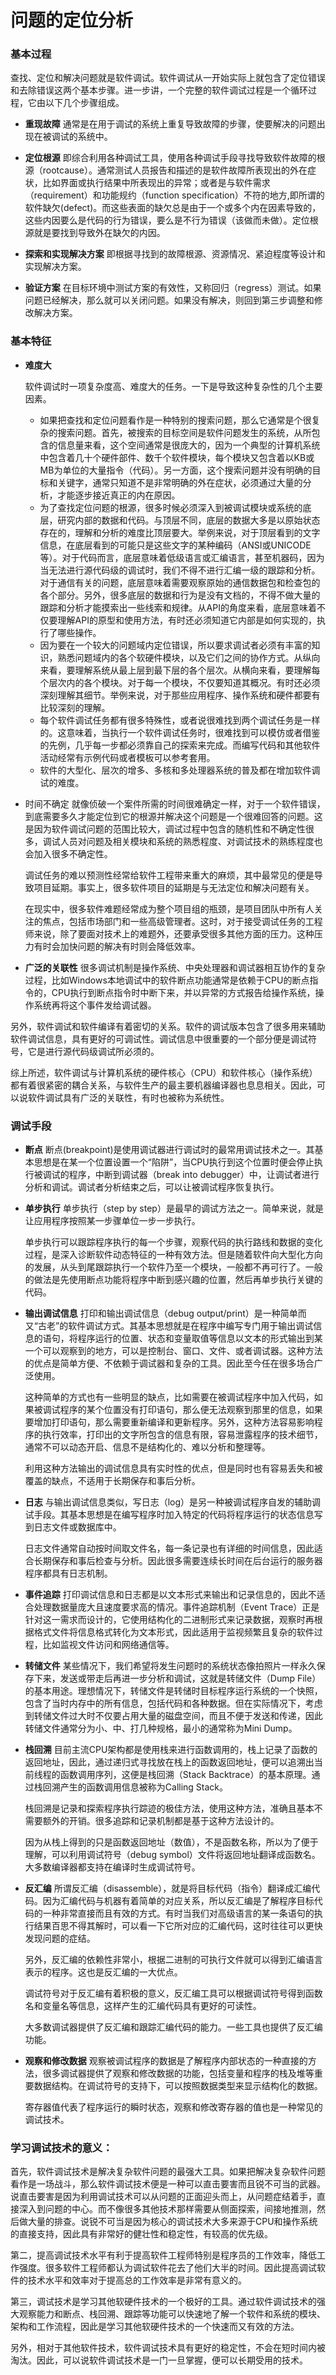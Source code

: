 # 问题的定位分析

### 基本过程

查找、定位和解决问题就是软件调试。软件调试从一开始实际上就包含了定位错误和去除错误这两个基本步骤。进一步讲，一个完整的软件调试过程是一个循环过程，它由以下几个步骤组成。

* **重现故障**
  通常是在用于调试的系统上重复导致故障的步骤，使要解决的问题出现在被调试的系统中。

* **定位根源**
  即综合利用各种调试工具，使用各种调试手段寻找导致软件故障的根源（rootcause）。通常测试人员报告和描述的是软件故障所表现出的外在症状，比如界面或执行结果中所表现出的异常；或者是与软件需求（requirement）和功能规约（function specification）不符的地方,即所谓的软件缺欠(defect)。而这些表面的缺欠总是由于一个或多个内在因素导致的，这些内因要么是代码的行为错误，要么是不行为错误（该做而未做）。定位根源就是要找到导致外在缺欠的内因。

* **探索和实现解决方案**
  即根据寻找到的故障根源、资源情况、紧迫程度等设计和实现解决方案。

* **验证方案**
  在目标环境中测试方案的有效性，又称回归（regress）测试。如果问题已经解决，那么就可以关闭问题。如果没有解决，则回到第三步调整和修改解决方案。    

  

### 基本特征

* **难度大**

  软件调试时一项复杂度高、难度大的任务。一下是导致这种复杂性的几个主要因素。

  * 如果把查找和定位问题看作是一种特别的搜索问题，那么它通常是个很复杂的搜索问题。首先，被搜索的目标空间是软件问题发生的系统，从所包含的信息量来看，这个空间通常是很庞大的，因为一个典型的计算机系统中包含着几十个硬件部件、数千个软件模块，每个模块又包含着以KB或MB为单位的大量指令（代码）。另一方面，这个搜索问题并没有明确的目标和关键字，通常只知道不是非常明确的外在症状，必须通过大量的分析，才能逐步接近真正的内在原因。
  * 为了查找定位问题的根源，很多时候必须深入到被调试模块或系统的底层，研究内部的数据和代码。与顶层不同，底层的数据大多是以原始状态存在的，理解和分析的难度比顶层要大。举例来说，对于顶层看到的文字信息，在底层看到的可能只是这些文字的某种编码（ANSI或UNICODE等）。对于代码而言，底层意味着低级语言或汇编语言，甚至机器码，因为当无法进行源代码级的调试时，我们不得不进行汇编一级的跟踪和分析。对于通信有关的问题，底层意味着需要观察原始的通信数据包和检查包的各个部分。另外，很多底层的数据和行为是没有文档的，不得不做大量的跟踪和分析才能摸索出一些线索和规律。从API的角度来看，底层意味着不仅要理解API的原型和使用方法，有时还必须知道它内部是如何实现的，执行了哪些操作。
  * 因为要在一个较大的问题域内定位错误，所以要求调试者必须有丰富的知识，熟悉问题域内的各个软硬件模块，以及它们之间的协作方式。从纵向来看，要理解系统从最上层到最下层的各个层次。从横向来看，要理解每个层次内的各个模块。对于每一个模块，不仅要知道其概况。有时还必须深刻理解其细节。举例来说，对于那些应用程序、操作系统和硬件都要有比较深刻的理解。
  * 每个软件调试任务都有很多特殊性，或者说很难找到两个调试任务是一样的。这意味着，当执行一个软件调试任务时，很难找到可以模仿或者借鉴的先例，几乎每一步都必须靠自己的探索来完成。而编写代码和其他软件活动经常有示例代码或者模板可以参考套用。
  * 软件的大型化、层次的增多、多核和多处理器系统的普及都在增加软件调试的难度。

* 时间不确定
  就像侦破一个案件所需的时间很难确定一样，对于一个软件错误，到底需要多久才能定位到它的根源并解决这个问题是一个很难回答的问题。这是因为软件调试问题的范围比较大，调试过程中包含的随机性和不确定性很多，调试人员对问题及相关模块和系统的熟悉程度、对调试技术的熟练程度也会加入很多不确定性。

  调试任务的难以预测性经常给软件工程带来重大的麻烦，其中最常见的便是导致项目延期。事实上，很多软件项目的延期是与无法定位和解决问题有关。

  在现实中，很多软件难题经常成为整个项目组的瓶颈，是项目团队中所有人关注的焦点，包括市场部门和一些高级管理者。这时，对于接受调试任务的工程师来说，除了要面对技术上的难题外，还要承受很多其他方面的压力。这种压力有时会加快问题的解决有时则会降低效率。

*  **广泛的关联性**
  很多调试机制是操作系统、中央处理器和调试器相互协作的复杂过程，比如Windows本地调试中的软件断点功能通常是依赖于CPU的断点指令的，CPU执行到断点指令时中断下来，并以异常的方式报告给操作系统，操作系统再将这个事件发给调试器。

  另外，软件调试和软件编译有着密切的关系。软件的调试版本包含了很多用来辅助软件调试信息，具有更好的可调试性。调试信息中很重要的一个部分便是调试符号，它是进行源代码级调试所必须的。

综上所述，软件调试与计算机系统的硬件核心（CPU）和软件核心（操作系统）都有着很紧密的耦合关系，与软件生产的最主要机器编译器也息息相关。因此，可以说软件调试具有广泛的关联性，有时也被称为系统性。  


### 调试手段

* **断点**
  断点(breakpoint)是使用调试器进行调试时的最常用调试技术之一。其基本思想是在某一个位置设置一个“陷阱”，当CPU执行到这个位置时便会停止执行被调试的程序，中断到调试器（break into debugger）中，让调试者进行分析和调试。调试者分析结束之后，可以让被调试程序恢复执行。

* **单步执行**
  单步执行（step by step）是最早的调试方法之一。简单来说，就是让应用程序按照某一步骤单位一步一步执行。

  单步执行可以跟踪程序执行的每一个步骤，观察代码的执行路线和数据的变化过程，是深入诊断软件动态特征的一种有效方法。但是随着软件向大型化方向的发展，从头到尾跟踪执行一个软件乃至一个模块，一般都不再可行了。一般的做法是先使用断点功能将程序中断到感兴趣的位置，然后再单步执行关键的代码。

* **输出调试信息**
  打印和输出调试信息（debug output/print）是一种简单而又“古老”的软件调试方式。其基本思想就是在程序中编写专门用于输出调试信息的语句，将程序运行的位置、状态和变量取值等信息以文本的形式输出到某一个可以观察到的地方，可以是控制台、窗口、文件、或者调试器。这种方法的优点是简单方便、不依赖于调试器和复杂的工具。因此至今任在很多场合广泛使用。

  这种简单的方式也有一些明显的缺点，比如需要在被调试程序中加入代码，如果被调试程序的某个位置没有打印语句，那么便无法观察到那里的信息，如果要增加打印语句，那么需要重新编译和更新程序。另外，这种方法容易影响程序的执行效率，打印出的文字所包含的信息有限，容易泄露程序的技术细节，通常不可以动态开启、信息不是结构化的、难以分析和整理等。

  利用这种方法输出的调试信息具有实时性的优点，但是同时也有容易丢失和被覆盖的缺点，不适用于长期保存和事后分析。

* **日志**
  与输出调试信息类似，写日志（log）是另一种被调试程序自发的辅助调试手段。其基本思想是在编写程序时加入特定的代码将程序运行的状态信息写到日志文件或数据库中。

  日志文件通常自动按时间取文件名，每一条记录也有详细的时间信息，因此适合长期保存和事后检查与分析。因此很多需要连续长时间在后台运行的服务器程序都具有日志机制。

* **事件追踪**
  打印调试信息和日志都是以文本形式来输出和记录信息的，因此不适合处理数据量庞大且速度要求高的情况。事件追踪机制（Event Trace）正是针对这一需求而设计的，它使用结构化的二进制形式来记录数据，观察时再根据格式文件将信息格式转化为文本形式，因此适用于监视频繁且复杂的软件过程，比如监视文件访问和网络通信等。

* **转储文件**
  某些情况下，我们希望将发生问题时的系统状态像拍照片一样永久保存下来，发送或带走后再进一步分析和调试，这就是转储文件（Dump File）的基本用途。理想情况下，转储文件是转储时目标程序运行系统的一个快照，包含了当时内存中的所有信息，包括代码和各种数据。但在实际情况下，考虑到转储文件过大时不仅要占用大量的磁盘空间，而且不便于发送和传递，因此转储文件通常分为小、中、打几种规格，最小的通常称为Mini Dump。

* **栈回溯**
  目前主流CPU架构都是使用栈来进行函数调用的，栈上记录了函数的返回地址，因此，通过递归式寻找放在栈上的函数返回地址，便可以追溯出当前线程的函数调用序列，这便是栈回溯（Stack Backtrace）的基本原理。通过栈回溯产生的函数调用信息被称为Calling Stack。

  栈回溯是记录和探索程序执行踪迹的极佳方法，使用这种方法，准确且基本不需要额外的开销。很多追踪和记录机制都是基于这种方法设计的。

  因为从栈上得到的只是函数返回地址（数值），不是函数名称，所以为了便于理解，可以利用调试符号（debug symbol）文件将返回地址翻译成函数名。大多数编译器都支持在编译时生成调试符号。

* **反汇编**
  所谓反汇编（disassemble），就是将目标代码（指令）翻译成汇编代码。因为汇编代码与机器有着简单的对应关系，所以反汇编是了解程序目标代码的一种非常直接而且有效的方式。有时当我们对高级语言的某一条语句的执行结果百思不得其解时，可以看一下它所对应的汇编代码，这时往往可以更快发现问题的症结。

  另外，反汇编的依赖性非常小，根据二进制的可执行文件就可以得到汇编语言表示的程序。这也是反汇编的一大优点。

  调试符号对于反汇编有着积极的意义，反汇编工具可以根据调试符号得到函数名和变量名等信息，这样产生的汇编代码具有更好的可读性。

  大多数调试器提供了反汇编和跟踪汇编代码的能力。一些工具也提供了反汇编功能。

* **观察和修改数据**
  观察被调试程序的数据是了解程序内部状态的一种直接的方法，很多调试器提供了观察和修改数据的功能，包括变量和程序的栈及堆等重要数据结构。在调试符号的支持下，可以按照数据类型来显示结构化的数据。

  寄存器值代表了程序运行的瞬时状态，观察和修改寄存器的值也是一种常见的调试技术。  
  

### 学习调试技术的意义：

首先，软件调试技术是解决复杂软件问题的最强大工具。如果把解决复杂软件问题看作是一场战斗，那么软件调试技术便是一种可以直击要害而且锐不可当的武器。说直击要害是因为利用调试技术可以从问题的正面迎头而上，从问题症结着手，直接深入到问题的中心。而不像很多其他技术那样需要从侧面探索，间接地推测，然后做大量的排查。说锐不可当是因为核心的调试技术大多来源于CPU和操作系统的直接支持，因此具有非常好的健壮性和稳定性，有较高的优先级。

第二，提高调试技术水平有利于提高软件工程师特别是程序员的工作效率，降低工作强度。很多软件工程师都认为调试软件花去了他们大半的时间。因此提高调试软件的技术水平和效率对于提高总的工作效率是非常有意义的。

第三，调试技术是学习其他软硬件技术的一个极好的工具。通过软件调试技术的强大观察能力和断点、栈回溯、跟踪等功能可以快速地了解一个软件和系统的模块、架构和工作流程，因此是学习其他软硬件技术的一个快速而又有效的方法。

另外，相对于其他软件技术，软件调试技术具有更好的稳定性，不会在短时间内被淘汰。因此，可以说软件调试技术是一门一旦掌握，便可以长期受用的技术。
